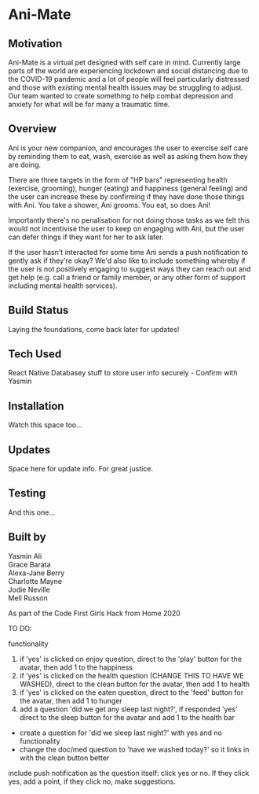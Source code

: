 # Ani-Mate

## Motivation

Ani-Mate is a virtual pet designed with self care in mind. Currently large parts of the world are experiencing lockdown and social distancing due to the COVID-19 pandemic and a lot of people will feel particularly distressed and those with existing mental health issues may be struggling to adjust. Our team wanted to create something to help combat depression and anxiety for what will be for many a traumatic time.

## Overview

Ani is your new companion, and encourages the user to exercise self care by reminding them to eat, wash, exercise as well as asking them how they are doing.

There are three targets in the form of "HP bars" representing health (exercise, grooming), hunger (eating) and happiness (general feeling) and the user can increase these by confirming if they have done those things with Ani. You take a shower, Ani grooms. You eat, so does Ani!

Importantly there's no penalisation for not doing those tasks as we felt this would not incentivise the user to keep on engaging with Ani, but the user can defer things if they want for her to ask later.

If the user hasn't interacted for some time Ani sends a push notification to gently ask if they're okay? We'd also like to include something whereby if the user is not positively engaging to suggest ways they can reach out and get help (e.g. call a friend or family member, or any other form of support including mental health services).

## Build Status

Laying the foundations, come back later for updates!

## Tech Used

React Native
Databasey stuff to store user info securely - Confirm with Yasmin

## Installation

Watch this space too...

## Updates

Space here for update info. For great justice.

## Testing

And this one...

## Built by

Yasmin Ali  
Grace Barata  
Alexa-Jane Berry  
Charlotte Mayne  
Jodie Neville  
Mell Russon

As part of the Code First Girls Hack from Home 2020

TO DO:

functionality

1. if 'yes' is clicked on enjoy question, direct to the 'play' button for the avatar, then add 1 to the happiness
2. if 'yes' is clicked on the health question (CHANGE THIS TO HAVE WE WASHED), direct to the clean button for the avatar, then add 1 to health
3. if 'yes' is clicked on the eaten question, direct to the 'feed' button for the avatar, then add 1 to hunger
4. add a question 'did we get any sleep last night?', if responded 'yes' direct to the sleep button for the avatar and add 1 to the health bar

- create a question for 'did we sleep last night?' with yes and no functionality
- change the doc/med question to 'have we washed today?' so it links in with the clean button better

include push notification as the question itself: click yes or no. If they click yes, add a point, if they click no, make suggestions.
